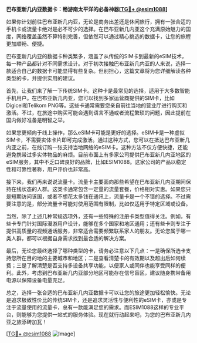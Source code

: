 **巴布亚新几内亚数据卡：畅游南太平洋的必备神器[[TG💪+ @esim1088](https://t.me/s/esim1088)]**

如果你计划前往巴布亚新几内亚，无论是商务出差还是休闲旅行，拥有一张合适的手机卡或流量卡绝对是必不可少的选择。在巴布亚新几内亚这个充满原始魅力的国度，网络覆盖虽然不算特别完善，但依然可以通过精心挑选的数据卡，让您的旅程更加顺畅、便捷。

巴布亚新几内亚的数据卡种类繁多，涵盖了从传统的SIM卡到最新的eSIM技术，每一种产品都针对不同需求设计。对于初次接触巴布亚新几内亚的人来说，选择一款适合自己的数据卡可能显得有些复杂。但别担心，这篇文章将为您详细解读各种类型的卡，并提供实用的建议。

首先，让我们来了解一下传统SIM卡。这种卡是最常见的选择，适用于大多数智能手机用户。在巴布亚新几内亚，您可以找到多家运营商提供的SIM卡，比如Digicel和Telikom PNG等。这些卡通常需要您亲自前往当地的营业厅进行购买和激活。不过，在旅途中购买可能会遇到语言不通或者流程繁琐的问题，因此提前在国内做好准备是明智之举。

如果您更倾向于线上操作，那么eSIM卡可能是更好的选择。eSIM卡是一种虚拟SIM卡，不需要实体卡片即可完成激活。通过这种方式，您可以在抵达巴布亚新几内亚之前，在线订购一张支持当地网络的eSIM卡。这种方法不仅方便快捷，还能避免携带过多实体物品的麻烦。目前市面上有多家公司提供巴布亚新几内亚地区的eSIM服务，其中不乏口碑良好的品牌，比如ESIM1088。这家公司的产品以稳定性和可靠性著称，用户评价也非常高。

接下来，我们再来说说流量卡。流量卡主要面向那些希望在巴布亚新几内亚期间保持在线状态的人群。这类卡通常包含一定量的流量套餐，价格相对实惠。如果您只是短期访问该国，或者不想花太多钱在通讯上，流量卡是一个不错的选择。不过需要注意的是，部分流量卡可能对使用范围有限制，比如仅适用于特定区域或设备。

当然，除了上述几种常规选项外，还有一些特殊的注册卡类型值得关注。例如，有些卡专门针对国际漫游用户设计，能够在多个国家和地区通用；还有些卡则专注于提供高质量的视频通话服务，非常适合需要频繁联系家人的朋友。无论您属于哪一类人群，都可以根据自身需求找到最合适的解决方案。

最后，无论您最终选择了哪种类型的卡，请务必注意以下几点：一是确保所选卡支持您所在目的地的主要城市和地区；二是查看清楚卡的有效期以及超出后如何续费；三是了解清楚是否支持多设备共享功能，以便家人或同伴也能享受同样的便利。此外，考虑到巴布亚新几内亚部分地区可能存在信号盲区，建议随身携带备用电源以保障设备电量充足。

总之，选择一张合适的巴布亚新几内亚数据卡可以让您的旅途更加轻松愉快。无论是追求极致性价比的传统SIM卡，还是追求灵活性与便利性的eSIM卡，亦或是专注于流量使用的流量卡，总有一款能满足您的需求。而ESIM1088这样的专业平台，则能够为您提供一站式的服务体验。现在就行动起来吧，为您的巴布亚新几内亚之旅添砖加瓦！

[[TG💪+ @esim1088](https://t.me/s/esim1088) ![Image](https://i.postimg.cc/4NQfJmqS/Snipaste-2025-05-13-00-14-12.png)]